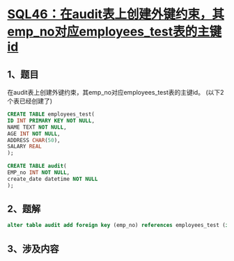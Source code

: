 # [SQL46：在audit表上创建外键约束，其emp_no对应employees_test表的主键id]()

## 1、题目

在audit表上创建外键约束，其emp_no对应employees_test表的主键id。
(以下2个表已经创建了)

```sql
CREATE TABLE employees_test(
ID INT PRIMARY KEY NOT NULL,
NAME TEXT NOT NULL,
AGE INT NOT NULL,
ADDRESS CHAR(50),
SALARY REAL
);
 
CREATE TABLE audit(
EMP_no INT NOT NULL,
create_date datetime NOT NULL
);

```

## 2、题解


```sql
alter table audit add foreign key (emp_no) references employees_test (id)
```

## 3、涉及内容